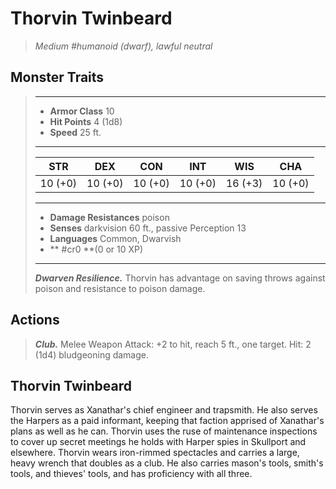 # Thorvin Twinbeard
>*Medium #humanoid (dwarf), lawful neutral*
## Monster Traits
>___
>- **Armor Class** 10
>- **Hit Points** 4 (1d8)
>- **Speed** 25 ft.
>___
>|STR|DEX|CON|INT|WIS|CHA|
>|:---:|:---:|:---:|:---:|:---:|:---:|
>|10 (+0)|10 (+0)|10 (+0)|10 (+0)|16 (+3)|10 (+0)|
>___
>- **Damage Resistances** poison
>- **Senses** darkvision 60 ft., passive Perception 13
>- **Languages** Common, Dwarvish
>- ** #cr0 **(0 or 10 XP)
>___
>***Dwarven Resilience.*** Thorvin has advantage on saving throws against poison and resistance to poison damage.  
>
## Actions
>***Club.*** Melee Weapon Attack: +2 to hit, reach 5 ft., one target. Hit: 2 (1d4) bludgeoning damage.
## Thorvin Twinbeard
Thorvin serves as Xanathar's chief engineer and trapsmith. He also serves the Harpers as a paid informant, keeping that faction apprised of Xanathar's plans as well as he can. Thorvin uses the ruse of maintenance inspections to cover up secret meetings he holds with Harper spies in Skullport and elsewhere.
Thorvin wears iron-rimmed spectacles and carries a large, heavy wrench that doubles as a club. He also carries mason's tools, smith's tools, and thieves' tools, and has proficiency with all three.